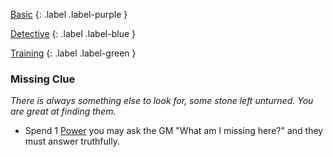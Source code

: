 
[Basic](Game/Progress#Basic)
{: .label .label-purple }

[Detective](Game/Detective)
{: .label .label-blue }

[Training](Game/Progress#Training)
{: .label .label-green }
### Missing Clue
*There is always something else to look for, some stone left unturned. You are great at finding them.*
* Spend 1 [Power](Game/Additional-Attributes#Power) you may ask the GM "What am I missing here?" and they must answer truthfully.
